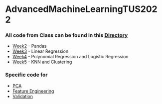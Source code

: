 # AdvancedMachineLearningTUS2022


### All code from Class can be found in this [Directory](InClass/Lectures) 
- [Week2](InClass/Lectures/Week%202.ipynb) - Pandas
- [Week3](InClass/Lectures/Week%203.ipynb) - Linear Regression
- [Week4](InClass/Lectures/Week%204.ipynb) - Polynomial Regression and Logistic Regression
- [Week5](InClass/Lectures/Week%205.ipynb) - KNN and Clustering

### Specific code for 
- [PCA](InClass/Tutorials/PCA.ipynb)
- [Feature Engineering](InClass/Tutorials/FeatureEngineering.ipynb)
- [Validation](InClass/Tutorials/Validation.ipynb)
 
 

